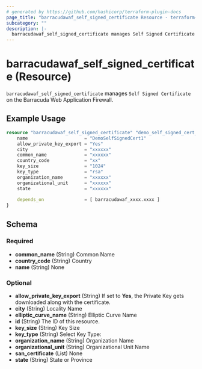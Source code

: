 ```yaml
---
# generated by https://github.com/hashicorp/terraform-plugin-docs
page_title: "barracudawaf_self_signed_certificate Resource - terraform-provider-barracudawaf"
subcategory: ""
description: |-
  barracudawaf_self_signed_certificate manages Self Signed Certificate on the Barracuda Web Application Firewall.
---
```


# barracudawaf_self_signed_certificate (Resource)

`barracudawaf_self_signed_certificate` manages `Self Signed Certificate` on the Barracuda Web Application Firewall.

## Example Usage

```terraform
resource "barracudawaf_self_signed_certificate" "demo_self_signed_cert_1" {
    name                     = "DemoSelfSignedCert1"
    allow_private_key_export = "Yes"
    city                     = "xxxxxx"
    common_name              = "xxxxxx"
    country_code             = "xx"
    key_size                 = "1024"
    key_type                 = "rsa"
    organization_name        = "xxxxxx"
    organizational_unit      = "xxxxxx"
    state                    = "xxxxxx"
    
    depends_on               = [ barracudawaf_xxxx.xxxx ]
}
```

<!-- schema generated by tfplugindocs -->
## Schema

### Required

- **common_name** (String) Common Name
- **country_code** (String) Country
- **name** (String) None

### Optional

- **allow_private_key_export** (String) If set to <b>Yes</b>, the Private Key gets downloaded along with the certificate.
- **city** (String) Locality Name
- **elliptic_curve_name** (String) Elliptic Curve Name
- **id** (String) The ID of this resource.
- **key_size** (String) Key Size
- **key_type** (String) Select Key Type:
- **organization_name** (String) Organization Name
- **organizational_unit** (String) Organizational Unit Name
- **san_certificate** (List) None
- **state** (String) State or Province


